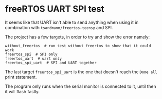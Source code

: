 # freeRTOS UART SPI test
It seems like that UART isn't able to send anything when using it in combination with
`tsandmann/freertos-teensy` and SPI.

The project has a few targets, in order to try and show the error namely:
```
without_freertos  # run test without freertos to show that it could work
freertos_spi  # SPI only
freertos_uart  # uart only
freertos_spi_uart  # SPI and UART together
```

The last target `freertos_spi_uart` is the one that doesn't reach the `Done all`
print statement.

The program only runs when the serial monitor is connected to it, until then it will
flash fastly.
